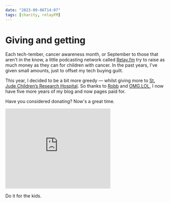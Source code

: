 ```yaml
---
date: "2023-09-06T14:07"
tags: [charity, relayFM]
---
```


# Giving and getting
<!-- truncate -->

Each tech-tember, cancer awareness month, or September to those that aren't in the know, a little podcasting network called [Relay.fm](https://www.relay.fm/) try to raise as much money as they can for children with cancer. In the past years, I've given small amounts, just to offset my tech buying guilt. 

This year, I decided to be a bit more greedy — whilst giving more to [St. Jude Children’s Research Hospital](https://relay.experience.stjude.org/). So thanks to [Robb](https://rknight.me) and [OMG.LOL](https://omglol.news/2023/08/29/supporting-st-jude-through-september), I now have five more years of my blog and now pages paid for.

Have you considered donating? Now's a great time.
<iframe src="https://relay.dev.experience.stjude.org/widget-embed" width="328" height="250" frameborder="0"></iframe>

Do it for the kids.